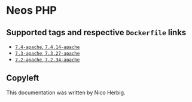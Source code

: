 # Neos PHP

## Supported tags and respective `Dockerfile` links

 * [`7.4-apache`, `7.4.14-apache`](https://github.com/nicoherbigio/docker-neos-php/blob/master/7.4/debian/apache/default/Dockerfile)
 * [`7.3-apache`, `7.3.27-apache`](https://github.com/nicoherbigio/docker-neos-php/blob/master/7.3/debian/apache/default/Dockerfile)
 * [`7.2-apache`, `7.2.34-apache`](https://github.com/nicoherbigio/docker-neos-php/blob/master/7.2/debian/apache/default/Dockerfile)

## Copyleft

This documentation was written by Nico Herbig.
